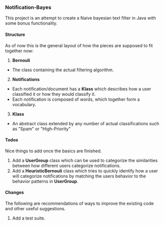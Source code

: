 ### Notification-Bayes

This project is an attempt to create a Naive bayesian text filter in Java with some bonus functionality. 

#### Structure

As of now this is the general layout of how the pieces are supposed to fit together now:

1. **Bernouli**
  * The class containing the actual filtering algorithm.
2. **Notifications**
  * Each notification/document has a **Klass** which describes how a user classified it or how they would classify it.
  * Each notification is composed of words, which together form a vocabulary.
3. **Klass**
  * An abstract class extended by any number of actual classifications such as "Spam" or "High-Priority"
  
#### Todos 

Nice things to add once the basics are finished.

1. Add a **UserGroup** class which can be used to categorize the similarities between how different users categorize notifications. 
2. Add a **HeuristicBernouli** class which tries to quickly identify how a user will categorize notifications by matching the users behavior to the behavior patterns in **UserGroup**. 

#### Changes

The following are recommendations of ways to improve the existing code and other useful suggestions.

1. Add a test suite.
